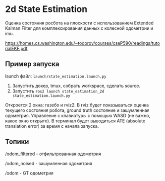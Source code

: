 # 2d State Estimation

Оценка состояния росбота на плоскости с использованием Extended Kalman Filter для комплексирования данных с колесной одометрии и imu.

https://homes.cs.washington.edu/~todorov/courses/cseP590/readings/tutorialEKF.pdf

## Пример запуска

launch файл: `launch/state_estimation.launch.py`

1. Запустить докер, tmux, собрать workspace, сделать source.
2. Запустить `ros2 launch state_estimation_2d state_estimation.launch.py`

Откроется 2 окна: газебо и rviz2. В rviz будет показываться оценка текущего состояния робота, ground truth состояние и зашумленная одометрия. Управление с клавиатуры с помощью WASD (не важно, какое окно открыто). В терминал будет выводиться ATE (absolute translation error) за время с начала запуска.

## Топики
/odom_filtered - отфильтрованная одометрия 

/odom_noised - зашумленная одометрия 

/odom - GT одометрия
